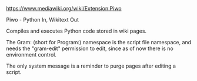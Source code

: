 https://www.mediawiki.org/wiki/Extension:Piwo

Piwo - Python In, Wikitext Out

Compiles and executes Python code stored in wiki pages.

The Gram: (short for Program:) namespace is the script file namespace, and needs the "gram-edit" permission to edit, since as of now there is no environment control.

The only system message is a reminder to purge pages after editing a script.
